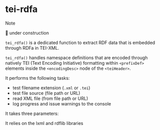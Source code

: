 # tei-rdfa

> [!NOTE]  
> :construction: under construction


`tei_rdfa()` is a dedicated function to extract RDF data that is embedded through RDFa in TEI-XML.

`tei_rdfa()` handles namespace definitions that are encoded through natively TEI (Text Encoding Initiative) formatting within `<prefixDef>` elements inside the `<encodingDesc>` node of the `<teiHeader>`.

It performs the following tasks:
- test filename extension (`.xml` or `.tei`)
- test file source (file path or URL)
- read XML file (from file path or URL)
- log progress and issue warnings to the console

It takes three parameters:

It relies on the lxml and rdflib libraries
